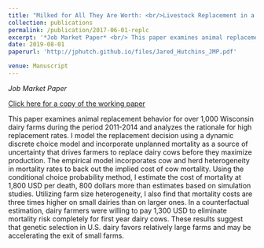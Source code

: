 ```yaml
---
title: "Milked for All They Are Worth: <br/>Livestock Replacement in a Dynamic Discrete Choice Model"
collection: publications
permalink: /publication/2017-06-01-replc
excerpt: '*Job Market Paper* <br/> This paper examines animal replacement behavior for over 1,000 Wisconsin dairy farms during the period 2011-2014 and analyzes the rationale for high replacement rates. I model the replacement decision using a dynamic discrete choice model and incorporate unplanned mortality as a source of uncertainty that drives farmers to replace dairy cows before they maximize production. The empirical model incorporates cow and herd heterogeneity in mortality rates to back out the implied cost of cow mortality. Using the conditional choice probability method, I estimate the cost of mortality at 1,800 USD per death, 800 dollars more than estimates based on simulation studies. Utilizing farm size heterogeneity, I also find that mortality costs are three times higher on small dairies than on larger ones. In a counterfactual estimation, dairy farmers were willing to pay 1,300 USD to eliminate mortality risk completely for first year dairy cows. These results suggest that genetic selection in U.S. dairy favors relatively large farms and may be accelerating the exit of small farms.'
date: 2019-08-01
paperurl: 'http://jphutch.github.io/files/Jared_Hutchins_JMP.pdf'

venue: Manuscript
---
```


*Job Market Paper*

[Click here for a copy of the working paper](http://jphutch.github.io/files/Jared_Hutchins_JMP.pdf)

This paper examines animal replacement behavior for over 1,000 Wisconsin dairy farms during the period 2011-2014 and analyzes the rationale for high replacement rates. I model the replacement decision using a dynamic discrete choice model and incorporate unplanned mortality as a source of uncertainty that drives farmers to replace dairy cows before they maximize production. The empirical model incorporates cow and herd heterogeneity in mortality rates to back out the implied cost of cow mortality. Using the conditional choice probability method, I estimate the cost of mortality at 1,800 USD per death, 800 dollars more than estimates based on simulation studies. Utilizing farm size heterogeneity, I also find that mortality costs are three times higher on small dairies than on larger ones. In a counterfactual estimation, dairy farmers were willing to pay 1,300 USD to eliminate mortality risk completely for first year dairy cows. These results suggest that genetic selection in U.S. dairy favors relatively large farms and may be accelerating the exit of small farms.